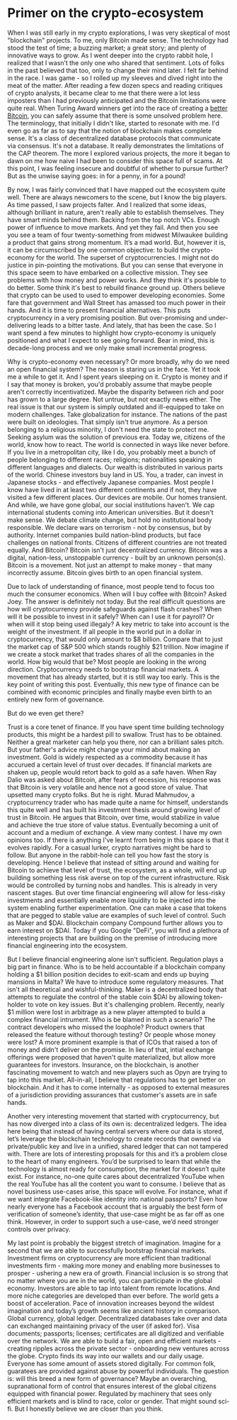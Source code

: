 # Primer on the crypto-ecosystem

When I was still early in my crypto explorations, I was very skeptical of most "blockchain" projects. To me, only Bitcoin made sense. The technology had stood the test of time; a buzzing market; a great story; and plenty of innovative ways to grow. As I went deeper into the crypto rabbit hole, I realized that I wasn’t the only one who shared that sentiment. Lots of folks in the past believed that too, only to change their mind later. I felt far behind in the race. I was game - so I rolled up my sleeves and dived right into the meat of the matter. After reading a few dozen specs and reading critiques of crypto analysts, it became clear to me that there were a lot less imposters than I had previously anticipated and the Bitcoin limitations were quite real. When Turing Award winners get into the race of creating a [better Bitcoin](https://www.coindesk.com/turing-award-winners-blockchain-opens-test-network-to-public), you can safely assume that there is some unsolved problem here. The terminology, that initially I didn't like, started to resonate with me. I'd even go as far as to say that the notion of blockchain makes complete sense. It's a class of decentralized database protocols that communicate via consensus. It's not a database. It really demonstrates the limitations of the CAP theorem. The more I explored various projects, the more it began to dawn on me how naive I had been to consider this space full of scams. At this point, I was feeling insecure and doubtful of whether to pursue further? But as the unwise saying goes: in for a penny, in for a pound!

By now, I was fairly convinced that I have mapped out the ecosystem quite well. There are always newcomers to the scene, but I know the big players. As time passed, I saw projects falter. And I realized that some ideas, although brilliant in nature, aren't really able to establish themselves. They have smart minds behind them. Backing from the top notch VCs. Enough power of influence to move markets. And yet they fail. And then you see you see a team of four twenty-something from midwest Milwaukee building a product that gains strong momentum. It’s a mad world. But, however it is, it can be circumscribed by one common objective: to build the crypto-economy for the world. The superset of cryptocurrencies. I might not do justice in pin-pointing the motivations. But you can sense that everyone in this space seem to have embarked on a collective mission. They see problems with how money and power works. And they think it's possible to do better. Some think it's best to rebuild finance ground up. Others believe that crypto can be used to used to empower developing economies. Some fare that government and Wall Street has amassed too much power in their hands. And it is time to present financial alternatives. This puts cryptocurrency in a very promising position. But over-promising and under-delivering leads to a bitter taste. And lately, that has been the case. So I want spend a few minutes to highlight how crypto-economy is uniquely positioned and what I expect to see going forward. Bear in mind, this is decade-long process and we only make small incremental progress.

Why is crypto-economy even necessary? Or more broadly, why do we need an open financial system? The reason is staring us in the face. Yet it took me a while to get it. And I spent years sleeping on it. Crypto is money and if I say that money is broken, you'd probably assume that maybe people aren't correctly incentivatized. Maybe the disparity between rich and poor has grown to a large degree. Not untrue, but not exactly news either. The real issue is that our system is simply outdated and ill-equipped to take on modern challenges. Take globalization for instance. The nations of the past were built on ideologies. That simply isn't true anymore. As a person belonging to a religious minority, I don't need the state to protect me. Seeking asylum was the solution of previous era. Today we, citizens of the world, know how to react. The world is connected in ways like never before. If you live in a metropolitan city, like I do, you probably meet a bunch of people belonging to different races; religions; nationalities speaking in different languages and dialects. Our wealth is distributed in various parts of the world. Chinese investors buy land in US. You, a trader, can invest in Japanese stocks - and effectively Japanese companies. Most people I know have lived in at least two different continents and if not, they have visited a few different places. Our devices are mobile. Our homes transient. And while, we have gone global, our social institutions haven't. We cap international students coming into American universities. But it doesn't make sense. We debate climate change, but hold no institutional body responsible. We declare wars on terrorism - not by consensus, but by authority. Internet companies build nation-blind products, but face challenges on national fronts. Citizens of different countries are not treated equally. And Bitcoin? Bitcoin isn't just decentralized currency. Bitcoin was a digital, nation-less, unstoppable currency - built by an unknown person(s). Bitcoin is a movement. Not just an attempt to make money - that many incorrectly assume. Bitcoin gives birth to an open financial system.

Due to lack of understanding of finance, most people tend to focus too much the consumer economics. When will I buy coffee with Bitcoin? Asked Joey. The answer is definitely not today. But the real difficult questions are how will cryptocurrency provide safeguards against flash crashes? When will it be possible to invest in it safely? When can I use it for payroll? Or when will it stop being used illegaly? A key metric to take into account is the weight of the investment. If all people in the world put in a dollar in cryptocurrency, that would only amount to \$8 billion. Compare that to just the market cap of S&P 500 which stands roughly \$21 trillion. Now imagine if we create a stock market that trades shares of all the companies in the world. How big would that be? Most people are looking in the wrong direction. Cryptocurrency needs to bootstrap financial markets. A movement that has already started, but it is still way too early. This is the key point of writing this post. Eventually, this new type of finance can be combined with economic principles and finally maybe even birth to an entirely new form of governance.

But do we even get there?

Trust is a core tenet of finance. If you have spent time building technology products, this might be a hardest pill to swallow. Trust has to be obtained. Neither a great marketer can help you there, nor can a brilliant sales pitch. But your father's advice might change your mind about making an investment. Gold is widely respected as a commodity because it has accurued a certain level of trust over decades. If financial markets are shaken up, people would retort back to gold as a safe haven. When Ray Dalio was asked about Bitcoin, after fears of recession, his response was that Bitcoin is very volatile and hence not a good store of value. That upsetted many crypto folks. But he is right. Murad Mahmudov, a cryptocurrency trader who has made quite a name for himself, understands this quite well and has built his investment thesis around growing level of trust in Bitcoin. He argues that Bitcoin, over time, would stabilize in value and achieve the true store of value status. Eventually becoming a unit of account and a medium of exchange. A view many contest. I have my own opinions too. If there is anything I've learnt from being in this space is that it evolves rapidly. For a casual lurker, crypto narratives might be hard to follow. But anyone in the rabbit-hole can tell you how fast the story is developing. Hence I believe that instead of sitting around and waiting for Bitcoin to achieve that level of trust, the ecosystem, as a whole, will end up building something less risk averse on top of the current infrastructure. Risk would be controlled by turning nobs and handles. This is already in very nascent stages. But over time financial engineering will allow for less-risky investments and essentially enable more liquidity to be injected into the system enabling further experimentation. One can make a case that tokens that are pegged to stable value are examples of such level of control. Such as Maker and \$DAI. Blockchain company Compound further allows you to earn interest on \$DAI. Today if you Google "DeFi", you will find a plethora of interesting projects that are building on the premise of introducing more financial engineering into the ecosystem.

But I believe financial engineering alone isn't sufficient. Regulation plays a big part in finance. Who is to be held accountable if a blockchain company holding a \$1 billion position decides to exit-scam and ends up buying mansions in Malta? We have to introduce some regulatory measures. That isn't all theoretical and wishful-thinking. Maker is a decentralized body that attempts to regulate the control of the stable coin \$DAI by allowing token-holder to vote on key issues. But it's challenging problem. Recently, nearly \$1 million were lost in arbitrage as a new player attempted to build a complex financial intrument. Who is be blamed in such a scenario? The contract developers who missed the loophole? Product owners that released the feature without thorough testing? Or people whose money were lost? A more prominent example is that of ICOs that raised a ton of money and didn't deliver on the promise. In lieu of that, intial exchange offerings were proposed that haven't quite materialized, but allow more guarantees for investors. Insurance, on the blockchain, is another fascinating movement to watch and new players such as Opyn are trying to tap into this market. All-in-all, I believe that regulations has to get better on blockchain. And it has to come internally - as opposed to external measures of a jurisdiction providing assurances that customer's assets are in safe hands.

Another very interesting movement that started with cryptocurrency, but has now diverged into a class of its own is: decentralized ledgers. The idea here being that instead of having central servers where our data is stored, let’s leverage the blockchain technology to create records that owned via private/public key and live in a unified, shared ledger that can not tampered with. There are lots of interesting proposals for this and it’s a problem close to the heart of many engineers. You’d be surprised to learn that while the technology is almost ready for consumption, the market for it doesn’t quite exist. For instance, no-one quite cares about decentralized YouTube when the real YouTube has all the content you want to consume. I believe that as novel business use-cases arise, this space will evolve. For instance, what if we want integrate Facebook-like identity into national passports? Even how nearly everyone has a Facebook account that is arguably the best form of verification of someone’s identity, that use-case might be as far off as one think. However, in order to support such a use-case, we’d need stronger controls over privacy.

My last point is probably the biggest stretch of imagination. Imagine for a second that we are able to successfully bootstrap financial markets. Investment firms on cryptocurrency are more efficient than traditional investments firm - making more money and enabling more businesses to prosper - ushering a new era of growth. Financial inclusion is so strong that no matter where you are in the world, you can participate in the global economy. Investors are able to tap into talent from remote locations. And more niche categories are developed than ever before. The world gets a boost of acceleration. Pace of innovation increases beyond the wildest imagination and today’s growth seems like ancient history in comparison. Global currency, global ledger. Decentralized databases take over and data can exchanged maintaining privacy of the user (if asked for). Visa documents; passports; licenses; certificates are all digitized and verifiable over the network. We are able to build a fair, open and efficient markets - creating ripples across the private sector - onboarding new ventures across the globe. Crypto finds its way into our wallets and our daily usage. Everyone has some amount of assets stored digitally. For common folk, guaratees are provided against abuse by powerful individuals. The question is: will this breed a new form of governance? Maybe an overarching, supranational form of control that ensures interest of the global citizens equipped with financial power. Regulated by machinery that sees only efficient markets and is blind to race, color or gender. That might sound sci-fi. But I honestly believe we are closer than you think.
